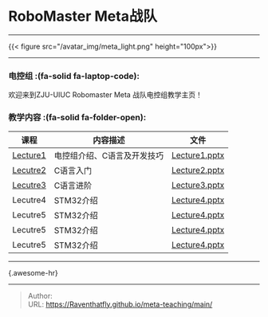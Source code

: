 # RoboMaster Meta战队

---

{{&lt; figure src=&#34;/avatar_img/meta_light.png&#34; height=&#34;100px&#34;&gt;}}

---
### 电控组 :(fa-solid fa-laptop-code):
欢迎来到ZJU-UIUC Robomaster Meta 战队电控组教学主页！

### 教学内容 :(fa-solid fa-folder-open):

| 课程                          | 内容描述           | 文件                                           |
|-----------------------------|----------------|----------------------------------------------|
| [Lecture1](/posts/574de11/) | 电控组介绍、C语言及开发技巧 | [Lecture1.pptx](/files/meta-teaching/1.pptx) |
| [Lecutre2]()                | C语言入门          | [Lecture2.pptx]()                            |
| [Lecutre3]()                | C语言进阶          | [Lecture3.pptx]()                            |
| Lecutre4                    | STM32介绍        | [Lecture4.pptx]()                            |
| Lecutre5                    | STM32介绍        | [Lecture4.pptx]()                            |
| Lecutre5                    | STM32介绍        | [Lecture4.pptx]()                            |
| Lecutre5                    | STM32介绍        | [Lecture4.pptx]()                            |

---
{.awesome-hr}

---

> Author:   
> URL: https://Raventhatfly.github.io/meta-teaching/main/  

